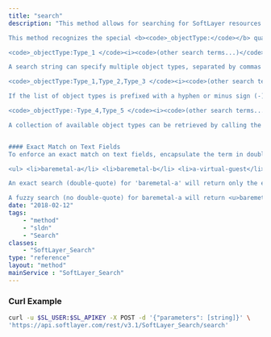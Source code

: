 ```yaml
---
title: "search"
description: "This method allows for searching for SoftLayer resources by simple phrase. It returns a collection or array of [SoftLayer_Container_Search_Result](/reference/datatypes/SoftLayer_Container_Search_Result) objects that have search metadata for each result and the resulting resource found. 

This method recognizes the special <b><code>_objectType:</code></b> quantifier in search strings.  This quantifier can be used to restrict a search to specific object types.  Example usage: 

<code>_objectType:Type_1 </code><i><code>(other search terms...)</code></i> 

A search string can specify multiple object types, separated by commas (no spaces are permitted between the type names).  Example: 

<code>_objectType:Type_1,Type_2,Type_3 </code><i><code>(other search terms...)</code></i> 

If the list of object types is prefixed with a hyphen or minus sign (-), then the specified types are excluded from the search.  Example: 

<code>_objectType:-Type_4,Type_5 </code><i><code>(other search terms...)</code></i> 

A collection of available object types can be retrieved by calling the [SoftLayer_Search::getObjectTypes](/reference/services/SoftLayer_Search/getObjectTypes) method. 


#### Exact Match on Text Fields
To enforce an exact match on text fields, encapsulate the term in double quotes. For example, given a set of device host names: 

<ul> <li>baremetal-a</li> <li>baremetal-b</li> <li>a-virtual-guest</li> <li>b-virtual-guest</li> <li>edge-router</li> </ul> 

An exact search (double-quote) for 'baremetal-a' will return only the exact match of <u>baremetal-a</u>. 

A fuzzy search (no double-quote) for baremetal-a will return <u>baremetal</u>-<u>a</u>, <u>baremetal</u>-b, <u>a</u>-virtu<u>a</u>l-guest, b-virtu<u>a</u>l-guest but will omit edge-router. "
date: "2018-02-12"
tags:
    - "method"
    - "sldn"
    - "Search"
classes:
    - "SoftLayer_Search"
type: "reference"
layout: "method"
mainService : "SoftLayer_Search"
---
```


### Curl Example
```bash
curl -u $SL_USER:$SL_APIKEY -X POST -d '{"parameters": [string]}' \
'https://api.softlayer.com/rest/v3.1/SoftLayer_Search/search'
```
